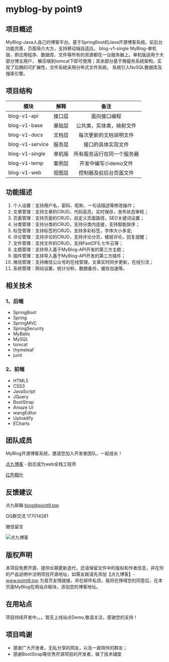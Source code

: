 # myblog-by point9
## 项目概述
MyBlog-Java人自己的博客平台。基于SpringBoot的Java开源博客系统。前后台功能完善，页面简介大方，支持移动端自适应。
blog-v1-single MyBlog-单机版，即应用程序、数据库、文件等所有的资源都在一台服务器上。单机版适用于大部分博主用户，
解压缩到tomcat下即可使用；其余部分基于微服务系统架构，实现了后期的可扩展性，文件系统采用分布式文件系统。
系统引入NoSQL数据库及搜索引擎。
## 项目结构
| 模块      | 解释     | 备注     |
| ---------- | :-----------:  | :-----------: |
| blog-v1-api     |   接口层   |  面向接口编程    |
| blog-v1-base     |   基础层   |  公共类，实体类，映射文件    |
| blog-v1-docs     |   文档层   |  每次更新的文档说明文件    |
| blog-v1-service     |   服务层   |  接口的具体实现文件    |
| blog-v1-single     |   单机版   |  所有服务运行在同一个服务器    |
| blog-v1-temp     |   案例层   |  开发中编写小demo文件    |
| blog-v1-web     |   视图层   |  控制器及前后台页面文件    |
## 功能描述
1. 个人设置：支持用户名，密码、昵称、一句话描述等修改操作；
2. 文章管理：支持文章的CRUD，代码高亮，实时保存，发布状态审核；
3. 页面管理：支持页面的CRUD，自定义页面路径，SEO关键词设置；
4. 分类管理：支持分类的CRUD，支持分类内连接，支持智能排序；
5. 标签管理：支持标签的CRUD，支持多彩标签，字体大小多变;
6. 评论管理：支持评论的CRUD，支持评论分页，楼层评论，回复提醒；
7. 文件管理：支持文件的CRUD，支持FastDFS,七牛云等；
8. 主题管理：支持导入基于MyBlog-API开发的第三方主题；
9. 插件管理：支持导入基于MyBlog-API开发的第三方插件；
10. 微信管理：支持微信公众号的在线管理，文章实时同步更新，在线引流；
11. 系统管理：网站设置，统计分析，数据备份，缓存加速等。
## 相关技术
### 1、后端
- SpringBoot
- Spring
- SpringMVC
- SpringSecurity
- MyBatis
- MySQL
- tomcat
- thymeleaf
- junit
### 2、前端
- HTML5
- CSS3
- JavaScript
- JQuery
- BootStrap
- Amaze UI
- wangEditor
- Uploadify
- ECharts
## 团队成员
MyBlog开源博客系统，邀请您加入开发者团队，一起成长！

<a href="http://www.point9.top" target="_blank">点九博客</a> - 励志成为web全栈工程师
   
<a href="http://www.guimeiling.com" target="_blank">红色枫叶</a>
## 反馈建议
点九邮箱    blog@point9.top

QQ群交流    177014281

微信留言   

![点九博客](http://www.point9.top/wp-content/uploads/2019/02/qrcode_for_gh_f9e0d2e01b09_344.jpg )
## 版权声明
本项目免费开源，提供长期更新迭代，还请保留文件中的版权和作者信息，并在你的产品说明中注明项目开源地址，如需友联请先添加【点九博客】- www.point9.top 为首页友情链接，并在邮件私信，我将在挣得您的同意后，在本页面MyBlog在用站点板块，添加您的博客地址。
## 在用站点
项目持续开发中。。。暂无上线站点Demo,敬请关注，感谢您的支持！
## 项目鸣谢
- 感谢广大开发者，无私分享的网友，以及一直陪伴的群友；
- 感谢BootStrap等优秀开源项目的开发者，做了技术铺垫